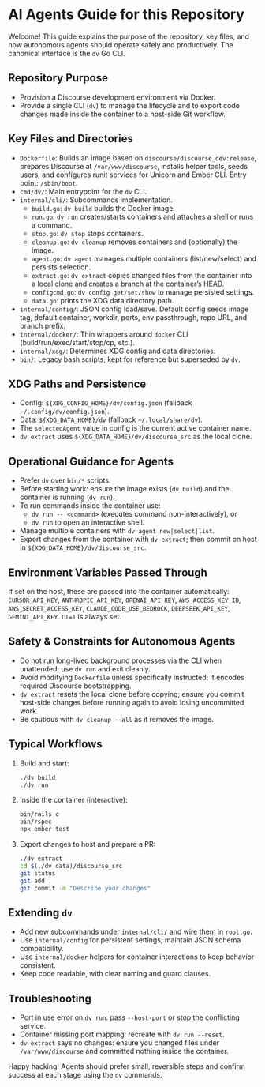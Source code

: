 # AI Agents Guide for this Repository

Welcome! This guide explains the purpose of the repository, key files, and how autonomous agents should operate safely and productively. The canonical interface is the `dv` Go CLI.

## Repository Purpose
- Provision a Discourse development environment via Docker.
- Provide a single CLI (`dv`) to manage the lifecycle and to export code changes made inside the container to a host-side Git workflow.

## Key Files and Directories
- `Dockerfile`: Builds an image based on `discourse/discourse_dev:release`, prepares Discourse at `/var/www/discourse`, installs helper tools, seeds users, and configures runit services for Unicorn and Ember CLI. Entry point: `/sbin/boot`.
- `cmd/dv/`: Main entrypoint for the `dv` CLI.
- `internal/cli/`: Subcommands implementation.
  - `build.go`: `dv build` builds the Docker image.
  - `run.go`: `dv run` creates/starts containers and attaches a shell or runs a command.
  - `stop.go`: `dv stop` stops containers.
  - `cleanup.go`: `dv cleanup` removes containers and (optionally) the image.
  - `agent.go`: `dv agent` manages multiple containers (list/new/select) and persists selection.
  - `extract.go`: `dv extract` copies changed files from the container into a local clone and creates a branch at the container’s HEAD.
  - `configcmd.go`: `dv config get/set/show` to manage persisted settings.
  - `data.go`: prints the XDG data directory path.
- `internal/config/`: JSON config load/save. Default config seeds image tag, default container, workdir, ports, env passthrough, repo URL, and branch prefix.
- `internal/docker/`: Thin wrappers around `docker` CLI (build/run/exec/start/stop/cp, etc.).
- `internal/xdg/`: Determines XDG config and data directories.
- `bin/`: Legacy bash scripts; kept for reference but superseded by `dv`.

## XDG Paths and Persistence
- Config: `${XDG_CONFIG_HOME}/dv/config.json` (fallback `~/.config/dv/config.json`).
- Data: `${XDG_DATA_HOME}/dv` (fallback `~/.local/share/dv`).
- The `selectedAgent` value in config is the current active container name.
- `dv extract` uses `${XDG_DATA_HOME}/dv/discourse_src` as the local clone.

## Operational Guidance for Agents
- Prefer `dv` over `bin/*` scripts.
- Before starting work: ensure the image exists (`dv build`) and the container is running (`dv run`).
- To run commands inside the container use:
  - `dv run -- <command>` (executes command non-interactively), or
  - `dv run` to open an interactive shell.
- Manage multiple containers with `dv agent new|select|list`.
- Export changes from the container with `dv extract`; then commit on host in `${XDG_DATA_HOME}/dv/discourse_src`.

## Environment Variables Passed Through
If set on the host, these are passed into the container automatically: `CURSOR_API_KEY`, `ANTHROPIC_API_KEY`, `OPENAI_API_KEY`, `AWS_ACCESS_KEY_ID`, `AWS_SECRET_ACCESS_KEY`, `CLAUDE_CODE_USE_BEDROCK`, `DEEPSEEK_API_KEY`, `GEMINI_API_KEY`. `CI=1` is always set.

## Safety & Constraints for Autonomous Agents
- Do not run long-lived background processes via the CLI when unattended; use `dv run` and exit cleanly.
- Avoid modifying `Dockerfile` unless specifically instructed; it encodes required Discourse bootstrapping.
- `dv extract` resets the local clone before copying; ensure you commit host-side changes before running again to avoid losing uncommitted work.
- Be cautious with `dv cleanup --all` as it removes the image.

## Typical Workflows
1. Build and start:
   ```bash
   ./dv build
   ./dv run
   ```
2. Inside the container (interactive):
   ```bash
   bin/rails c
   bin/rspec
   npx ember test
   ```
3. Export changes to host and prepare a PR:
   ```bash
   ./dv extract
   cd $(./dv data)/discourse_src
   git status
   git add .
   git commit -m "Describe your changes"
   ```

## Extending `dv`
- Add new subcommands under `internal/cli/` and wire them in `root.go`.
- Use `internal/config` for persistent settings; maintain JSON schema compatibility.
- Use `internal/docker` helpers for container interactions to keep behavior consistent.
- Keep code readable, with clear naming and guard clauses.

## Troubleshooting
- Port in use error on `dv run`: pass `--host-port` or stop the conflicting service.
- Container missing port mapping: recreate with `dv run --reset`.
- `dv extract` says no changes: ensure you changed files under `/var/www/discourse` and committed nothing inside the container.

Happy hacking! Agents should prefer small, reversible steps and confirm success at each stage using the `dv` commands.
